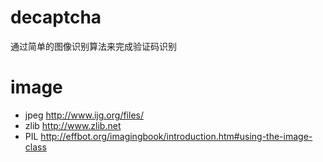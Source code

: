 # decaptcha
 通过简单的图像识别算法来完成验证码识别
# image
- jpeg http://www.ijg.org/files/
- zlib http://www.zlib.net
- PIL http://effbot.org/imagingbook/introduction.htm#using-the-image-class
